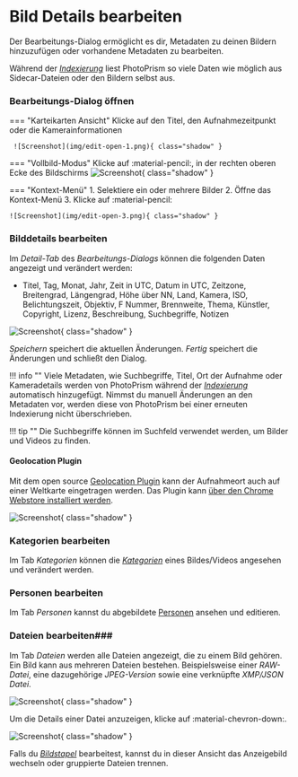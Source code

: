 # Bild Details bearbeiten #
Der Bearbeitungs-Dialog ermöglicht es dir, Metadaten zu deinen Bildern hinzuzufügen oder vorhandene Metadaten zu bearbeiten.

Während der [*Indexierung*](../library/indexing.md) liest PhotoPrism so viele Daten wie möglich aus Sidecar-Dateien oder den Bildern selbst aus.

### Bearbeitungs-Dialog öffnen ###

=== "Karteikarten Ansicht"
     Klicke auf den Titel, den Aufnahmezeitpunkt oder die Kamerainformationen

     ![Screenshot](img/edit-open-1.png){ class="shadow" }

=== "Vollbild-Modus"
      Klicke auf :material-pencil:, in der rechten oberen Ecke des Bildschirms
        ![Screenshot](img/edit-open-2.png){ class="shadow" }

=== "Kontext-Menü"
     1. Selektiere ein oder mehrere Bilder
     2. Öffne das Kontext-Menü
     3. Klicke auf :material-pencil:

    ![Screenshot](img/edit-open-3.png){ class="shadow" }

### Bilddetails bearbeiten ###
Im *Detail-Tab* des *Bearbeitungs-Dialogs* können die folgenden Daten angezeigt und verändert werden:

* Titel, Tag, Monat, Jahr, Zeit in UTC, Datum in UTC, Zeitzone, Breitengrad, Längengrad, Höhe über NN, Land, Kamera, ISO, Belichtungszeit, Objektiv, F Nummer, Brennweite, Thema, Künstler, Copyright, Lizenz, Beschreibung, Suchbegriffe, Notizen

![Screenshot](img/edit-details.png){ class="shadow" }

*Speichern* speichert die aktuellen Änderungen.
*Fertig* speichert die Änderungen und schließt den Dialog.

!!! info ""
    Viele Metadaten, wie Suchbegriffe, Titel, Ort der Aufnahme oder Kameradetails werden von PhotoPrism während der [*Indexierung*](../library/indexing.md) automatisch hinzugefügt.
    Nimmst du manuell Änderungen an den Metadaten vor, werden diese von PhotoPrism bei einer erneuten Indexierung nicht überschrieben.

!!! tip ""
    Die Suchbegriffe können im Suchfeld verwendet werden, um Bilder und Videos zu finden.

#### Geolocation Plugin ####

Mit dem open source [Geolocation Plugin](https://github.com/andyvalerio/photoprism-geolocation) kann der Aufnahmeort auch auf einer Weltkarte eingetragen werden. Das Plugin kann [über den Chrome Webstore installiert werden](https://chrome.google.com/webstore/detail/geolocation-plugin-for-ph/oggmpodnbdcmfiognbkkeffacpeaifch).

![Screenshot](https://valerio.nu/maps/geolocation.jpg){ class="shadow" }

### Kategorien bearbeiten ###
Im Tab *Kategorien* können die [*Kategorien*](labels.md) eines Bildes/Videos angesehen und verändert werden.

### Personen bearbeiten ###
Im Tab *Personen* kannst du abgebildete [Personen](people.md) ansehen und editieren.

### Dateien bearbeiten###
Im Tab *Dateien* werden alle Dateien angezeigt, die zu einem Bild gehören.
Ein Bild kann aus mehreren Dateien bestehen. Beispielsweise einer *RAW-Datei*, eine dazugehörige *JPEG-Version* sowie eine verknüpfte *XMP/JSON Datei*.

![Screenshot](img/files-1.png){ class="shadow" }

Um die Details einer Datei anzuzeigen, klicke auf :material-chevron-down:.

![Screenshot](img/group-2.png){ class="shadow" }

Falls du [*Bildstapel*](stacks.md) bearbeitest, kannst du in dieser Ansicht das Anzeigebild wechseln oder gruppierte Dateien trennen.

